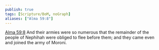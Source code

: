 ```yaml
---
publish: true
tags: [Scripture/BoM, noGraph]
aliases: ["Alma 59:8"]
---
```

[Alma 59:8](https://churchofjesuschrist.org/study/scriptures/bofm/alma/59?lang=eng&id=p8#p8) And their armies were so numerous that the remainder of the people of Nephihah were obliged to flee before them; and they came even and joined the army of Moroni.
